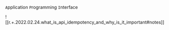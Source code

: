 

`A`pplication `P`rogramming `I`nterface

![[r.+.2022.02.24.what_is_api_idempotency_and_why_is_it_important#notes]]
